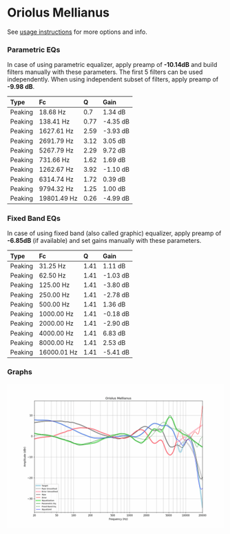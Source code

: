 # Oriolus Mellianus
See [usage instructions](https://github.com/jaakkopasanen/AutoEq#usage) for more options and info.

### Parametric EQs
In case of using parametric equalizer, apply preamp of **-10.14dB** and build filters manually
with these parameters. The first 5 filters can be used independently.
When using independent subset of filters, apply preamp of **-9.98 dB**.

| Type    | Fc          |    Q | Gain     |
|:--------|:------------|:-----|:---------|
| Peaking | 18.68 Hz    | 0.7  | 1.34 dB  |
| Peaking | 138.41 Hz   | 0.77 | -4.35 dB |
| Peaking | 1627.61 Hz  | 2.59 | -3.93 dB |
| Peaking | 2691.79 Hz  | 3.12 | 3.05 dB  |
| Peaking | 5267.79 Hz  | 2.29 | 9.72 dB  |
| Peaking | 731.66 Hz   | 1.62 | 1.69 dB  |
| Peaking | 1262.67 Hz  | 3.92 | -1.10 dB |
| Peaking | 6314.74 Hz  | 1.72 | 0.39 dB  |
| Peaking | 9794.32 Hz  | 1.25 | 1.00 dB  |
| Peaking | 19801.49 Hz | 0.26 | -4.99 dB |

### Fixed Band EQs
In case of using fixed band (also called graphic) equalizer, apply preamp of **-6.85dB**
(if available) and set gains manually with these parameters.

| Type    | Fc          |    Q | Gain     |
|:--------|:------------|:-----|:---------|
| Peaking | 31.25 Hz    | 1.41 | 1.11 dB  |
| Peaking | 62.50 Hz    | 1.41 | -1.03 dB |
| Peaking | 125.00 Hz   | 1.41 | -3.80 dB |
| Peaking | 250.00 Hz   | 1.41 | -2.78 dB |
| Peaking | 500.00 Hz   | 1.41 | 1.36 dB  |
| Peaking | 1000.00 Hz  | 1.41 | -0.18 dB |
| Peaking | 2000.00 Hz  | 1.41 | -2.90 dB |
| Peaking | 4000.00 Hz  | 1.41 | 6.83 dB  |
| Peaking | 8000.00 Hz  | 1.41 | 2.53 dB  |
| Peaking | 16000.01 Hz | 1.41 | -5.41 dB |

### Graphs
![](./Oriolus%20Mellianus.png)